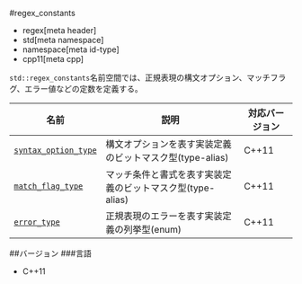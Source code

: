 #regex_constants
* regex[meta header]
* std[meta namespace]
* namespace[meta id-type]
* cpp11[meta cpp]

`std::regex_constants`名前空間では、正規表現の構文オプション、マッチフラグ、エラー値などの定数を定義する。

| 名前 | 説明 | 対応バージョン |
|------|------|----------------|
| [`syntax_option_type`](regex_constants/syntax_option_type.md) | 構文オプションを表す実装定義のビットマスク型(type-alias) | C++11 |
| [`match_flag_type`](regex_constants/match_flag_type.md) | マッチ条件と書式を表す実装定義のビットマスク型(type-alias) | C++11 |
| [`error_type`](regex_constants/error_type.md) | 正規表現のエラーを表す実装定義の列挙型(enum) | C++11 |


##バージョン
###言語
- C++11

